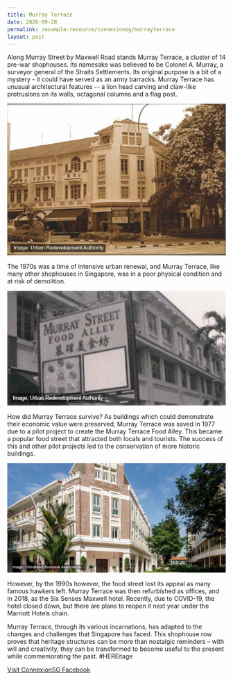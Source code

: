 ```yaml
---
title: Murray Terrace
date: 2020-09-28
permalink: /example-resource/connexionsg/murrayterrace
layout: post
---
```

Along Murray Street by Maxwell Road stands Murray Terrace, a cluster of 14 pre-war shophouses. Its namesake was believed to be Colonel A. Murray, a surveyor general of the Straits Settlements. Its original purpose is a bit of a mystery - it could have served as an army barracks. Murray Terrace has unusual architectural features -- a lion head carving and claw-like protrusions on its walls, octagonal columns and a flag post.

![Alt text for image on Isomer site](/images/120192087_4447437661964831_2425019169392547505_n.png)

The 1970s was a time of intensive urban renewal, and Murray Terrace, like many other shophouses in Singapore, was in a poor physical condition and at risk of demolition. 

![Alt text for image on Isomer site](/images/119936877_4447437631964834_3390126638480065974_n.png)

How did Murray Terrace survive? As buildings which could demonstrate their economic value were preserved, Murray Terrace was saved in 1977 due to a pilot project to create the Murray Terrace Food Alley. This became a popular food street that attracted both locals and tourists. The success of this and other pilot projects led to the conservation of more historic buildings.

![Alt text for image on Isomer site](/images/120038643_4447437775298153_6368434116803321564_n.jpg)

However, by the 1990s however, the food street lost its appeal as many famous hawkers left. Murray Terrace was then refurbished as offices, and in 2018, as the Six Senses Maxwell hotel. Recently, due to COVID-19, the hotel closed down, but there are plans to reopen it next year under the Marriott Hotels chain.

Murray Terrace, through its various incarnations, has adapted to the changes and challenges that Singapore has faced. This shophouse row proves that heritage structures can be more than nostalgic reminders – with will and creativity, they can be transformed to become useful to the present while commemorating the past. #HEREitage

<a href="https://www.facebook.com/ConnexionSG" target="_blank">Visit ConnexionSG Facebook</a>